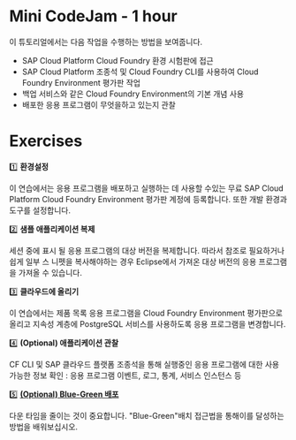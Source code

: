 #  Mini CodeJam - 1 hour

이 튜토리얼에서는 다음 작업을 수행하는 방법을 보여줍니다.
- SAP Cloud Platform Cloud Foundry 환경 시험판에 접근
- SAP Cloud Platform 조종석 및 Cloud Foundry CLI를 사용하여 Cloud Foundry Environment 평가판 작업
- 백업 서비스와 같은 Cloud Foundry Environment의 기본 개념 사용
- 배포한 응용 프로그램이 무엇을하고 있는지 관찰

# Exercises

:one: **환경설정**

이 연습에서는 응용 프로그램을 배포하고 실행하는 데 사용할 수있는 무료 SAP Cloud Platform Cloud Foundry Environment 평가판 계정에 등록합니다. 또한 개발 환경과 도구를 설정합니다.

:two: **샘플 애플리케이션 복제**

세션 중에 표시 될 응용 프로그램의 대상 버전을 복제합니다. 따라서 참조로 필요하거나 쉽게 일부 스 니펫을 복사해야하는 경우 Eclipse에서 가져온 대상 버전의 응용 프로그램을 가져올 수 있습니다.

:three: **클라우드에 올리기**

이 연습에서는 제품 목록 응용 프로그램을 Cloud Foundry Environment 평가판으로 올리고 지속성 계층에 PostgreSQL 서비스를 사용하도록 응용 프로그램을 변경합니다.

:four: **(Optional) 애플리케이션 관찰**

CF CLI 및 SAP 클라우드 플랫폼 조종석을 통해 실행중인 응용 프로그램에 대한 사용 가능한 정보 확인 : 응용 프로그램 이벤트, 로그, 통계, 서비스 인스턴스 등

:five: **[(Optional) Blue-Green 배포](../13_bluegreen)**

다운 타임을 줄이는 것이 중요합니다. "Blue-Green"배치 접근법을 통해이를 달성하는 방법을 배워보십시오.
